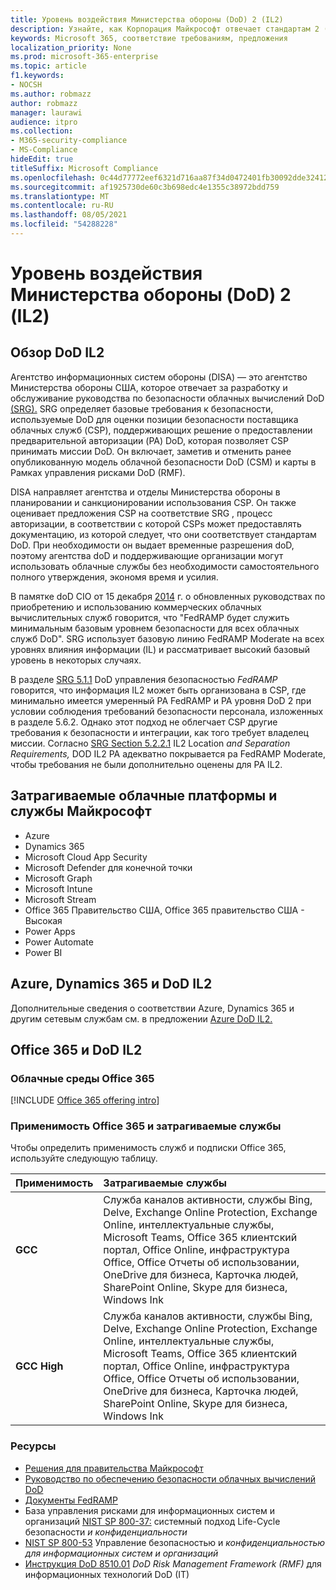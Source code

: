 ```yaml
---
title: Уровень воздействия Министерства обороны (DoD) 2 (IL2)
description: Узнайте, как Корпорация Майкрософт отвечает стандартам 2 (IL2) для Министерства обороны (DoD).
keywords: Microsoft 365, соответствие требованиям, предложения
localization_priority: None
ms.prod: microsoft-365-enterprise
ms.topic: article
f1.keywords:
- NOCSH
ms.author: robmazz
author: robmazz
manager: laurawi
audience: itpro
ms.collection:
- M365-security-compliance
- MS-Compliance
hideEdit: true
titleSuffix: Microsoft Compliance
ms.openlocfilehash: 0c44d77772eef6321d716aa87f34d0472401fb30092dde324120e2d9d82a1a3d
ms.sourcegitcommit: af1925730de60c3b698edc4e1355c38972bdd759
ms.translationtype: MT
ms.contentlocale: ru-RU
ms.lasthandoff: 08/05/2021
ms.locfileid: "54288228"
---
```

# <a name="department-of-defense-dod-impact-level-2-il2"></a>Уровень воздействия Министерства обороны (DoD) 2 (IL2)

## <a name="dod-il2-overview"></a>Обзор DoD IL2

Агентство информационных систем обороны (DISA) — это агентство Министерства обороны США, которое отвечает за разработку и обслуживание руководства по безопасности облачных вычислений DoD [(SRG).](https://dl.dod.cyber.mil/wp-content/uploads/cloud/SRG/index.html) SRG определяет базовые требования к безопасности, используемые DoD для оценки позиции безопасности поставщика облачных служб (CSP), поддерживающих решение о предоставлении предварительной авторизации (PA) DoD, которая позволяет CSP принимать миссии DoD. Он включает, заметив и отменить ранее опубликованную модель облачной безопасности DoD (CSM) и карты в Рамках управления рисками DoD (RMF).

DISA направляет агентства и отделы Министерства обороны в планировании и санкционировании использования CSP. Он также оценивает предложения CSP на соответствие SRG , процесс авторизации, в соответствии с которой CSPs может предоставлять документацию, из которой следует, что они соответствует стандартам DoD. При необходимости он выдает временные разрешения doD, поэтому агентства doD и поддерживающие организации могут использовать облачные службы без необходимости самостоятельного полного утверждения, экономя время и усилия.

В памятке doD CIO от 15 декабря  [2014](https://www.esi.mil/contentview.aspx?id=585) г. о обновленных руководствах по приобретению и использованию коммерческих облачных вычислительных служб говорится, что "FedRAMP будет служить минимальным базовым уровнем безопасности для всех облачных служб DoD". SRG использует базовую линию FedRAMP Moderate на всех уровнях влияния информации (IL) и рассматривает высокий базовый уровень в некоторых случаях.

В разделе [SRG 5.1.1](https://dl.dod.cyber.mil/wp-content/uploads/cloud/SRG/index.html#5SECURITYREQUIREMENTS) DoD управления безопасностью *FedRAMP* говорится, что информация IL2 может быть организована в CSP, где минимально имеется умеренный PA FedRAMP и PA уровня DoD 2 при условии соблюдения требований безопасности персонала, изложенных в разделе 5.6.2. Однако этот подход не облегчает CSP другие требования к безопасности и интеграции, как того требует владелец миссии. Согласно [SRG Section 5.2.2.1](https://dl.dod.cyber.mil/wp-content/uploads/cloud/SRG/index.html#5.2LegalConsiderations) IL2 Location *and Separation Requirements,* DOD IL2 PA адекватно покрывается pa FedRAMP Moderate, чтобы требования не были дополнительно оценены для PA IL2.

## <a name="microsoft-in-scope-cloud-platforms--services"></a>Затрагиваемые облачные платформы и службы Майкрософт

- Azure
- Dynamics 365
- Microsoft Cloud App Security
- Microsoft Defender для конечной точки
- Microsoft Graph
- Microsoft Intune
- Microsoft Stream
- Office 365 Правительство США, Office 365 правительство США - Высокая
- Power Apps
- Power Automate
- Power BI

## <a name="azure-dynamics-365-and-dod-il2"></a>Azure, Dynamics 365 и DoD IL2

Дополнительные сведения о соответствии Azure, Dynamics 365 и другим сетевым службам см. в предложении [Azure DoD IL2.](/azure/compliance/offerings/offering-dod-il2)

## <a name="office-365-and-dod-il2"></a>Office 365 и DoD IL2

### <a name="office-365-cloud-environments"></a>Облачные среды Office 365

[!INCLUDE [Office 365 offering intro](../includes/o365-offering-introduction.md)]

### <a name="office-365-applicability-and-in-scope-services"></a>Применимость Office 365 и затрагиваемые службы

Чтобы определить применимость служб и подписки Office 365, используйте следующую таблицу.

| **Применимость** | **Затрагиваемые службы** |
|:------------------|:----------------------|
| **GCC** | Служба каналов активности, службы Bing, Delve, Exchange Online Protection, Exchange Online, интеллектуальные службы, Microsoft Teams, Office 365 клиентский портал, Office Online, инфраструктура Office, Office Отчеты об использовании, OneDrive для бизнеса, Карточка людей, SharePoint Online, Skype для бизнеса, Windows Ink |
| **GCC High** | Служба каналов активности, службы Bing, Delve, Exchange Online Protection, Exchange Online, интеллектуальные службы, Microsoft Teams, Office 365 клиентский портал, Office Online, инфраструктура Office, Office Отчеты об использовании, OneDrive для бизнеса, Карточка людей, SharePoint Online, Skype для бизнеса, Windows Ink |

### <a name="resources"></a>Ресурсы

- [Решения для правительства Майкрософт](https://www.microsoft.com/enterprise/government)
- [Руководство по обеспечению безопасности облачных вычислений DoD](https://dl.dod.cyber.mil/wp-content/uploads/cloud/SRG/index.html)
- [Документы FedRAMP](https://www.fedramp.gov/documents/)
- База управления рисками для информационных систем и организаций [NIST SP 800-37:](https://csrc.nist.gov/publications/detail/sp/800-37/rev-2/final) системный подход Life-Cycle безопасности *и конфиденциальности*
- [NIST SP 800-53](https://csrc.nist.gov/Projects/risk-management/sp800-53-controls/release-search#!/800-53) Управление безопасностью и *конфиденциальностью для информационных систем и организаций*
- [Инструкция DoD 8510.01](https://www.esd.whs.mil/Portals/54/Documents/DD/issuances/dodi/851001p.pdf) *DoD Risk Management Framework (RMF)* для информационных технологий DoD (IT)
